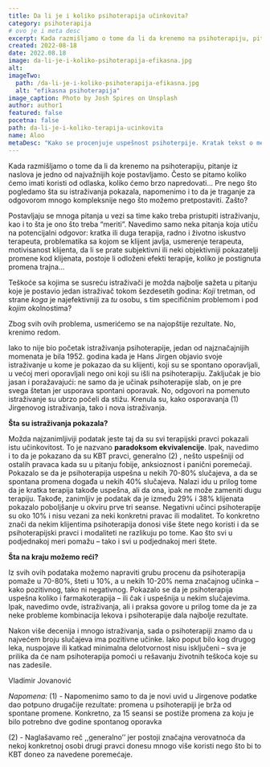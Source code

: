 ```yaml
---
title: Da li je i koliko psihoterapija učinkovita?
category: psihoterapija
# ovo je i meta desc
excerpt: Kada razmišljamo o tome da li da krenemo na psihoterapiju, pitanje iz naslova je jedno od najvažnijih koje postavljamo.
created: 2022-08-18
date: 2022.08.18
image: da-li-je-i-koliko-psihoterapija-efikasna.jpg
alt:
imageTwo:
  path: /da-li-je-i-koliko-psihoterapija-efikasna.jpg
  alt: "efikasna psihoterapija"
image_caption: Photo by Josh Spires on Unsplash
author: author1
featured: false
pocetna: false
path: da-li-je-i-koliko-terapija-ucinkovita
name: Aloo
metaDesc: "Kako se procenjuje uspešnost psihoterpije. Kratak tekst o metodama i istraživanjima koja su dovela do odrđeneih rezultata."
---
```


Kada razmišljamo o tome da li da krenemo na psihoterapiju, pitanje iz naslova je jedno od najvažnijih koje postavljamo. Često se pitamo koliko ćemo imati koristi od odlaska, koliko ćemo brzo napredovati... Pre nego što pogledamo šta su istraživanja pokazala, napomenimo i to da je traganje za odgovorom mnogo kompleksnije nego što možemo pretpostaviti. Zašto?

Postavljaju se mnoga pitanja u vezi sa time kako treba pristupiti istraživanju, kao i to šta je ono što trebа “meriti”. Navedimo samo neka pitanja koja utiču na potencijalni odgovor: kratka ili duga terapija, radno i životno iskustvo terapeuta, problematika sa kojom se klijent javlja, usmerenje terapeuta, motivisanost klijenta, da li se prate subjektivni ili neki objektivniji pokazatelji promene kod klijenata, postoje li odloženi efekti terapije, koliko je postignuta promena trajna... 

Teškoće sa kojima se susreću istraživači je možda najbolje sažeta u pitanju koje je postavio jedan istraživač tokom šezdesetih godina: *Koji* tretman, od strane *koga* je najefektivniji za *tu* osobu, s tim specifičnim problemom i pod *kojim* okolnostima? 

Zbog svih ovih problema, usmerićemo se na najopštije rezultate. No, krenimo redom.

Iako to nije bio početak istraživanja psihoterapije, jedan od najznačajnijih momenata je bila 1952. godina kada je Hans Jirgen objavio svoje istraživanje u kome je pokazao da su klijenti, koji su se spontano oporavljali, u većoj meri oporavljali nego oni koji su išli na psihoterapiju. Zaključak je bio jasan i poražavajući: ne samo da je učinak psihoterapije slab, on je pre svega štetan jer usporava spontani oporavak. No, odgovori na pomenuto istraživanje su ubrzo počeli da stižu. Krenula su, kako osporavanja (1)  Jirgenovog istraživanja, tako i nova istraživanja.

**Šta su istraživanja pokazala?**

Možda najzanimljiviji podatak jeste taj da su svi terapijski pravci pokazali istu učinkovitost. To je nazvano **paradoksom ekvivalencije**. Ipak, navedimo i to da je pokazano da su KBT pravci, generalno (2) , nešto uspešniji od ostalih pravaca kada su u pitanju fobije, anksioznost i panični poremećaji. Pokazalo se da je psihoterapija uspešna u nekih 70-80% slučajeva, a da se spontana promena događa u nekih 40% slučajeva. Nalazi idu u prilog tome da je kratka terapija takođe uspešna, ali da ona, ipak ne može zameniti dugu terapiju. Takođe, zanimljiv je podatak da je između 29% i 38% klijenata pokazalo poboljšanje u okviru prve tri seanse. Negativni učinci psihoterapije su oko 10% i nisu vezani za neki konkretni pravac ili modalitet. To konkretno znači da nekim klijentima psihoterapija donosi više štete nego koristi i da se psihoterapijski pravci i modaliteti ne razlikuju po tome. Kao što svi u podjednakoj meri pomažu – tako i svi u podjednakoj meri štete.

**Šta na kraju možemo reći?**

Iz svih ovih podataka možemo napraviti grubu procenu da psihoterapija pomaže u 70-80%, šteti u 10%, a u nekih 10-20% nema značajnog učinka – kako pozitivnog, tako ni negativnog. Pokazalo se da je psihoterapija uspešna koliko i farmakoterapija – ili čak i uspešnija u nekim slučajevima. Ipak, navedimo ovde, istraživanja, ali i praksa govore u prilog tome da je za neke probleme kombinacija lekova i psihoterapije dala najbolje rezultate.

Nakon više decenija i mnogo istraživanja, sada o psihoterapiji znamo da u najvećem broju slučajeva ima pozitivne učinke. Iako poput bilo kog drugog leka, nuspojave ili katkad minimalna delotvornost nisu isključeni – sva je prilika da će nam psihoterapija pomoći u rešavanju životnih teškoća koje su nas zadesile.

Vladimir Jovanović


*Napomena:* 
(1) - Napomenimo samo to da je novi uvid u Jirgenove podatke dao potpuno drugačije rezultate: promena u psihoterapiji je brža od spontane promene. Konkretno, za 15 seansi se postiže promena za koju je bilo potrebno dve godine spontanog oporavka

(2) - Naglašavamo reč ,,generalno’’ jer postoji značajna verovatnoća da nekoj konkretnoj osobi drugi pravci donesu mnogo više koristi nego što bi to КBT doneo za navedene poremećaje.